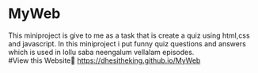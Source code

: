 # MyWeb
This miniproject is give to me as a task that is create a quiz using html,css and javascript.
In this miniproject i put funny quiz questions and answers which is used in lollu saba neengalum vellalam episodes.  
#View this Website🏹
https://dhesitheking.github.io/MyWeb
